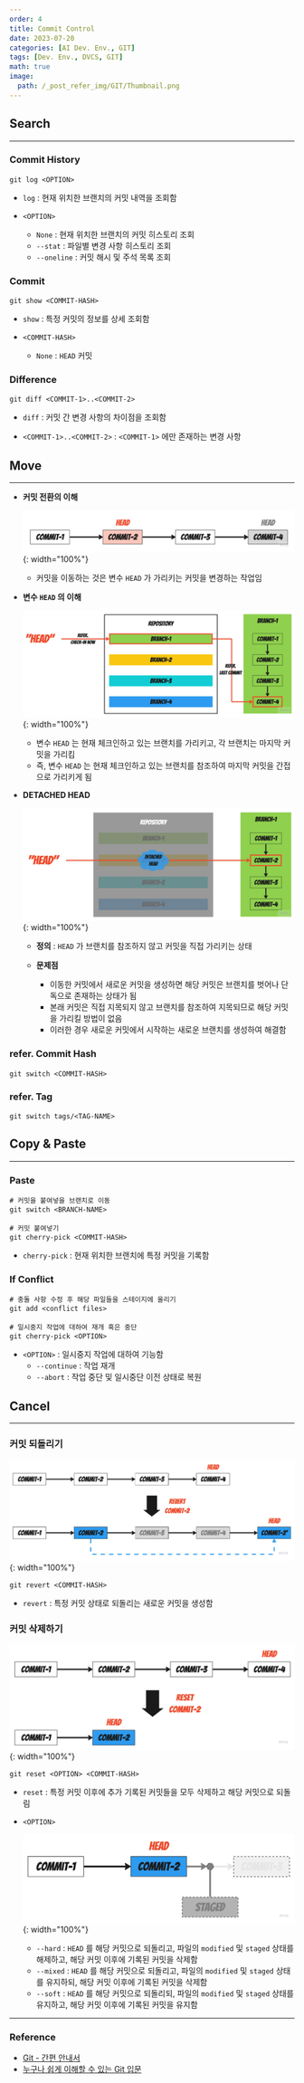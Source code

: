 ```yaml
---
order: 4
title: Commit Control
date: 2023-07-20
categories: [AI Dev. Env., GIT]
tags: [Dev. Env., DVCS, GIT]
math: true
image:
  path: /_post_refer_img/GIT/Thumbnail.png
---
```



## Search
-----

### Commit History

```
git log <OPTION>
```

- `log` : 현재 위치한 브랜치의 커밋 내역을 조회함

- `<OPTION>`
    - `None` : 현재 위치한 브랜치의 커밋 히스토리 조회
    - `--stat` : 파일별 변경 사항 히스토리 조회
    - `--oneline` : 커밋 해시 및 주석 목록 조회

### Commit

```
git show <COMMIT-HASH>
```

- `show` : 특정 커밋의 정보를 상세 조회함

- `<COMMIT-HASH>`
    - `None` : `HEAD` 커밋

### Difference
    
```
git diff <COMMIT-1>..<COMMIT-2>
```

- `diff` : 커밋 간 변경 사항의 차이점을 조회함

- `<COMMIT-1>..<COMMIT-2>` : `<COMMIT-1>` 에만 존재하는 변경 사항

## Move
-----

- **커밋 전환의 이해**

    ![01](/_post_refer_img/GIT/04-01.jpg){: width="100%"}

    - 커밋을 이동하는 것은 변수 `HEAD` 가 가리키는 커밋을 변경하는 작업임

- **변수 `HEAD` 의 이해**

    ![02](/_post_refer_img/GIT/04-02.jpg){: width="100%"}

    - 변수 `HEAD` 는 현재 체크인하고 있는 브랜치를 가리키고, 각 브랜치는 마지막 커밋을 가리킴
    - 즉, 변수 `HEAD` 는 현재 체크인하고 있는 브랜치를 참조하여 마지막 커밋을 간접으로 가리키게 됨

- **DETACHED HEAD**

    ![03](/_post_refer_img/GIT/04-03.jpg){: width="100%"}

    - **정의** : `HEAD` 가 브랜치를 참조하지 않고 커밋을 직접 가리키는 상태

    - **문제점**
        - 이동한 커밋에서 새로운 커밋을 생성하면 해당 커밋은 브랜치를 벗어나 단독으로 존재하는 상태가 됨
        - 본래 커밋은 직접 지목되지 않고 브랜치를 참조하여 지목되므로 해당 커밋을 가리킬 방법이 없음
        - 이러한 경우 새로운 커밋에서 시작하는 새로운 브랜치를 생성하여 해결함
    
### refer. Commit Hash
    
```
git switch <COMMIT-HASH>
```
    
### refer. Tag
    
```
git switch tags/<TAG-NAME>
```

## Copy & Paste
-----
    
### Paste
    
```
# 커밋을 붙여넣을 브랜치로 이동
git switch <BRANCH-NAME>

# 커밋 붙여넣기
git cherry-pick <COMMIT-HASH>
```

- `cherry-pick` : 현재 위치한 브랜치에 특정 커밋을 기록함

### If Conflict
    
```
# 충돌 사항 수정 후 해당 파일들을 스테이지에 올리기
git add <conflict files>

# 일시중지 작업에 대하여 재개 혹은 중단
git cherry-pick <OPTION>
```
    
- `<OPTION>` : 일시중지 작업에 대하여 기능함
    - `--continue` : 작업 재개
    - `--abort` : 작업 중단 및 일시중단 이전 상태로 복원

## Cancel
-----

### 커밋 되돌리기

![04](/_post_refer_img/GIT/04-04.jpg){: width="100%"}

```
git revert <COMMIT-HASH>
```
 
- `revert` : 특정 커밋 상태로 되돌리는 새로운 커밋을 생성함

### 커밋 삭제하기

![05](/_post_refer_img/GIT/04-05.jpg){: width="100%"}

```
git reset <OPTION> <COMMIT-HASH>
```
    
- `reset` : 특정 커밋 이후에 추가 기록된 커밋들을 모두 삭제하고 해당 커밋으로 되돌림

- `<OPTION>`

    ![06](/_post_refer_img/GIT/04-06.jpg){: width="100%"}

    - `--hard` : `HEAD` 를 해당 커밋으로 되돌리고, 파일의 `modified` 및 `staged` 상태를 해제하고, 해당 커밋 이후에 기록된 커밋을 삭제함
    - `--mixed` : `HEAD` 를 해당 커밋으로 되돌리고, 파일의 `modified` 및 `staged` 상태를 유지하되, 해당 커밋 이후에 기록된 커밋을 삭제함
    - `--soft` : `HEAD` 를 해당 커밋으로 되돌리되, 파일의 `modified` 및 `staged` 상태를 유지하고, 해당 커밋 이후에 기록된 커밋을 유지함

-----

### Reference

- [Git - 간편 안내서](https://rogerdudler.github.io/git-guide/index.ko.html)
- [누구나 쉽게 이해할 수 있는 Git 입문](https://backlog.com/git-tutorial/kr/)